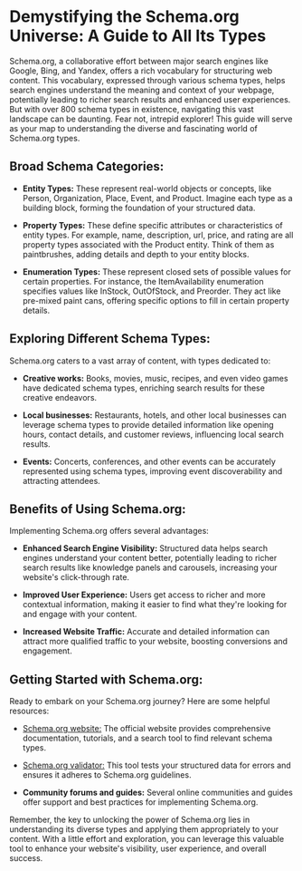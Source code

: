 # Demystifying the Schema.org Universe: A Guide to All Its Types

Schema.org, a collaborative effort between major search engines like Google, Bing, and Yandex, offers a rich vocabulary for structuring web content. This vocabulary, expressed through various schema types, helps search engines understand the meaning and context of your webpage, potentially leading to richer search results and enhanced user experiences. But with over 800 schema types in existence, navigating this vast landscape can be daunting. Fear not, intrepid explorer! This guide will serve as your map to understanding the diverse and fascinating world of Schema.org types.

## Broad Schema Categories:

- **Entity Types:** These represent real-world objects or concepts, like Person, Organization, Place, Event, and Product. Imagine each type as a building block, forming the foundation of your structured data.

- **Property Types:** These define specific attributes or characteristics of entity types. For example, name, description, url, price, and rating are all property types associated with the Product entity. Think of them as paintbrushes, adding details and depth to your entity blocks.

- **Enumeration Types:** These represent closed sets of possible values for certain properties. For instance, the ItemAvailability enumeration specifies values like InStock, OutOfStock, and Preorder. They act like pre-mixed paint cans, offering specific options to fill in certain property details.

## Exploring Different Schema Types:

Schema.org caters to a vast array of content, with types dedicated to:

- **Creative works:** Books, movies, music, recipes, and even video games have dedicated schema types, enriching search results for these creative endeavors.

- **Local businesses:** Restaurants, hotels, and other local businesses can leverage schema types to provide detailed information like opening hours, contact details, and customer reviews, influencing local search results.

- **Events:** Concerts, conferences, and other events can be accurately represented using schema types, improving event discoverability and attracting attendees.

## Benefits of Using Schema.org:

Implementing Schema.org offers several advantages:

- **Enhanced Search Engine Visibility:** Structured data helps search engines understand your content better, potentially leading to richer search results like knowledge panels and carousels, increasing your website's click-through rate.

- **Improved User Experience:** Users get access to richer and more contextual information, making it easier to find what they're looking for and engage with your content.

- **Increased Website Traffic:** Accurate and detailed information can attract more qualified traffic to your website, boosting conversions and engagement.

## Getting Started with Schema.org:

Ready to embark on your Schema.org journey? Here are some helpful resources:

- [Schema.org website:](https://schema.org) The official website provides comprehensive documentation, tutorials, and a search tool to find relevant schema types.

- [Schema.org validator:](https://validator.schema.org) This tool tests your structured data for errors and ensures it adheres to Schema.org guidelines.

- **Community forums and guides:** Several online communities and guides offer support and best practices for implementing Schema.org.

Remember, the key to unlocking the power of Schema.org lies in understanding its diverse types and applying them appropriately to your content. With a little effort and exploration, you can leverage this valuable tool to enhance your website's visibility, user experience, and overall success.
